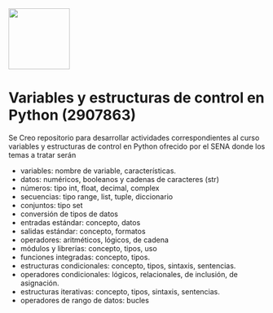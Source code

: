 <img src="https://certificadossena.net/wp-content/uploads/2022/10/logo-sena-naranja-png-2022.png" width="120" height="120">

<h1 aling="center">Variables y estructuras de control en Python (2907863)</h1>
Se Creo repositorio para desarrollar actividades correspondientes al curso variables y estructuras de control en Python ofrecido por el SENA donde los temas a tratar serán 

- variables: nombre de variable, características.
- datos: numéricos, booleanos y cadenas de caracteres (str)
- números: tipo int, float, decimal, complex
- secuencias: tipo range, list, tuple, diccionario
- conjuntos: tipo set
- conversión de tipos de datos
- entradas estándar: concepto, datos
- salidas estándar: concepto, formatos
- operadores: aritméticos, lógicos, de cadena
- módulos y librerías: concepto, tipos, uso
- funciones integradas: concepto, tipos.
- estructuras condicionales: concepto, tipos, sintaxis, sentencias.
- operadores condicionales: lógicos, relacionales, de inclusión, de asignación.
- estructuras iterativas: concepto, tipos, sintaxis, sentencias.
- operadores de rango de datos: bucles